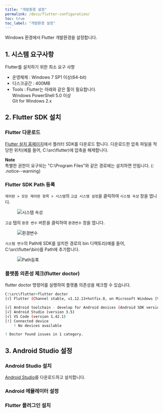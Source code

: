 ```yaml
---
title: "개발환경 설정"
permalink: /docs/flutter-configuration/
toc: true
toc_label: "개발환경 설정"
---
```


Windows 환경에서 Flutter 개발환경을 설정합니다.


## 1. 시스템 요구사항
Flutter를 설치하기 위한 최소 요구 사항

- 운영체제 : Windows 7 SP1 이상(64-bit)
- 디스크공간 : 400MB
- Tools : Flutter는 아래와 같은 툴이 필요합니다.<br/>
Windows PowerShell 5.0 이상<br/>
Git for Windows 2.x


## 2. Flutter SDK 설치

### Flutter 다운로드
[Flutter 설치 홈페이지](https://flutter.dev/docs/get-started/install/windows#get-the-flutter-sdk)에서 플러터 SDK를 다운로드 합니다.
다운로드한 압축 파일을 적당한 위치(예를 들어, C:\src\flutter)에 압축을 해제합니다.

**Note** <br/>
특별한 권한이 요구되는 "C:\Program Files\"와 같은 경로에는 설치하면 안됩니다.
{: .notice--warning}

### Flutter SDK Path 등록
`제어판 > 모든 제어판 항목 > 시스템`의 `고급 시스템 설정`을 클릭하여 `시스템 속성` 창을 엽니다.
<figure>
  <img src="{{ '/assets/images/02_01_path_01.png' | relative_url }}" alt="시스템 속성">
</figure>

`고급` 탭의 `환경 변수` 버튼을 클릭하여 `환경변수` 창을 엽니다.
<figure>
  <img src="{{ '/assets/images/02_01_path_02.png' | relative_url }}" alt="환경변수">
</figure>

`시스템 변수`의 Path에 SDK를 설치한 경로의 bin 디렉토리(예를 들어, C:\src\flutter\bin)를 Path에 추가합니다.
<figure>
  <img src="{{ '/assets/images/02_01_path_03.png' | relative_url }}" alt="Path등록">
</figure>

### 플랫폼 의존성 체크(flutter doctor)
flutter doctor 명령어를 실행하여 플랫폼 의존성을 체크할 수 있습니다.
```bash
C:\src\flutter>flutter doctor
[√] Flutter (Channel stable, v1.12.13+hotfix.8, on Microsoft Windows [Version 10.0.18362.657], locale ko-KR)

[√] Android toolchain - develop for Android devices (Android SDK version 28.0.3)
[√] Android Studio (version 3.5)
[√] VS Code (version 1.42.1)
[!] Connected device
    ! No devices available

! Doctor found issues in 1 category.
```


## 3. Android Studio 설정

### Android Studio 설치
[Android Studio](https://developer.android.com/studio)를 다운로드하고 설치합니다.

### Android 에뮬레이터 설정


### Flutter 플러그인 설치


